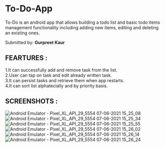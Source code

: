 # To-Do-App

To-Do is an android app that allows building a todo list and basic todo items management functionality including adding new items, editing and deleting an existing ones.  

Submitted by: **Gurpreet Kaur**

## FEARTURES :
1.It can successfully add and remove task from the list.  
2.User can tap on task and edit already written task.  
3.It can persist tasks and retrieve them when app restarts.  
4.It can sort list alphatecially and by priority basis.  

## SCREENSHOTS :


![Android Emulator - Pixel_XL_API_29_5554 07-06-2021 15_25_08](https://user-images.githubusercontent.com/63083518/120999554-e1b27680-c7a6-11eb-9817-e21a8d9f1187.png)
![Android Emulator - Pixel_XL_API_29_5554 07-06-2021 15_25_34](https://user-images.githubusercontent.com/63083518/120999602-f2fb8300-c7a6-11eb-9593-4a97293a0cfe.png)
![Android Emulator - Pixel_XL_API_29_5554 07-06-2021 15_25_55](https://user-images.githubusercontent.com/63083518/120999651-fee74500-c7a6-11eb-9029-0e2408e916f8.png)
![Android Emulator - Pixel_XL_API_29_5554 07-06-2021 15_26_02](https://user-images.githubusercontent.com/63083518/120999684-04448f80-c7a7-11eb-83bb-f27913d437b8.png)
![Android Emulator - Pixel_XL_API_29_5554 07-06-2021 15_26_14](https://user-images.githubusercontent.com/63083518/120999748-16263280-c7a7-11eb-8980-4df3dc1f849b.png)
![Android Emulator - Pixel_XL_API_29_5554 07-06-2021 15_26_24](https://user-images.githubusercontent.com/63083518/120999768-1cb4aa00-c7a7-11eb-8d1a-c5fbf5ca418a.png)



